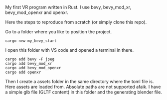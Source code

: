 My first VR program written in Rust.
I use bevy, bevy_mod_xr, bevy_mod_openxr and openxr.

Here the steps to reproduce from scratch (or simply clone this repo).

Go to a folder where you like to position the project.

`cargo new my_bevy_start`

I open this folder with VS code and opened a terminal in there.

```
cargo add bevy -F jpeg
cargo add bevy_mod_xr
cargo add bevy_mod_openxr
cargo add openxr
```

Then I create a assets folder in the same directory where the toml file is. Here assets are loaded from. Absolute paths are not supported afaik.
I have a simple glb file (GLTF content) in this folder and the generating blender file.


